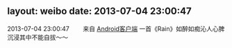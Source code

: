 layout: weibo
date: 2013-07-04 23:00:47
---
2013-07-04 23:00:47  &nbsp;&nbsp;&nbsp;&nbsp;&nbsp;&nbsp; 来自 <a href="http://app.weibo.com/t/feed/c66T5g" rel="nofollow">Android客户端</a>
一首《Rain》如醉如痴沁人心脾沉浸其中不能自拔～～ ​​​

